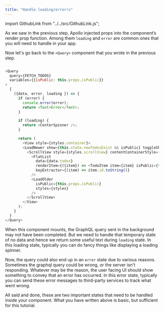 ```yaml
---
title: "Handle loading/errorrs"
---
```


import GithubLink from "../../src/GithubLink.js";

As we saw in the previous step, Apollo injected props into the component’s render prop function. Among them `loading` and `error` are common ones that you will need to handle in your app.

Now let's go back to the `<Query>` component that you wrote in the previous step.


<GithubLink link="https://github.com/hasura/graphql-engine/blob/master/community/learn/graphql-tutorials/tutorials/react-native-apollo/app-final/src/screens/components/Todo/Todos.js" text="Todos.js"/>

```javascript

<Query
  query={FETCH_TODOS}
  variables={{isPublic: this.props.isPublic}}
>
  {
    ({data, error, loading }) => {
      if (error) {
        console.error(error);
        return <Text>Error</Text>;
      }

      if (loading) {
        return <CenterSpinner />;
      }

      return (
        <View style={styles.container}>
        <LoadNewer show={this.state.newTodosExist && isPublic} toggleShow={this.dismissNewTodoBanner} styles={styles} isPublic={this.props.isPublic}/>
          <ScrollView style={styles.scrollView} contentContainerStyle={styles.scrollViewContainer}>
            <FlatList
              data={data.todos}
              renderItem={({item}) => <TodoItem item={item} isPublic={this.props.isPublic}/>}
              keyExtractor={(item) => item.id.toString()}
            />
            <LoadOlder
              isPublic={this.props.isPublic}
              styles={styles}
            />
          </ScrollView>
        </View>
      );
    }
  }
</Query>
```


When this component mounts, the GraphQL query sent in the background may not have been completed. But we need to handle that temporary state of no data and hence we return some useful text during `loading` state. 
In this loading state, typically you can do fancy things like displaying a loading spinner.

Now, the query could also end up in an `error` state due to various reasons. Sometimes the graphql query could be wrong, or the server isn't responding. Whatever may be the reason, the user facing UI should show something to convey that an error has occurred. 
In this error state, typically you can send these error messages to third-party services to track what went wrong.

All said and done, these are two important states that need to be handled inside your component. What you have written above is basic, but sufficient for this tutorial.
